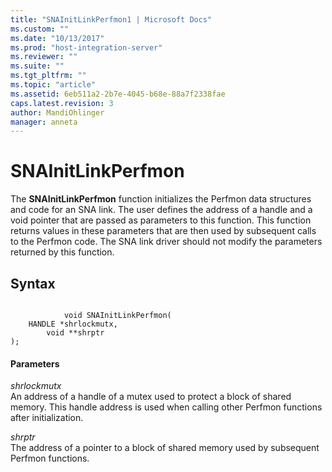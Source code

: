 ```yaml
---
title: "SNAInitLinkPerfmon1 | Microsoft Docs"
ms.custom: ""
ms.date: "10/13/2017"
ms.prod: "host-integration-server"
ms.reviewer: ""
ms.suite: ""
ms.tgt_pltfrm: ""
ms.topic: "article"
ms.assetid: 6eb511a2-2b7e-4045-b68e-88a7f2338fae
caps.latest.revision: 3
author: MandiOhlinger
manager: anneta
---
```

# SNAInitLinkPerfmon
The **SNAInitLinkPerfmon** function initializes the Perfmon data structures and code for an SNA link. The user defines the address of a handle and a void pointer that are passed as parameters to this function. This function returns values in these parameters that are then used by subsequent calls to the Perfmon code. The SNA link driver should not modify the parameters returned by this function.  
  
## Syntax  
  
```  
  
            void SNAInitLinkPerfmon(   
    HANDLE *shrlockmutx,  
        void **shrptr  
);  
```  
  
#### Parameters  
 *shrlockmutx*  
 An address of a handle of a mutex used to protect a block of shared memory. This handle address is used when calling other Perfmon functions after initialization.  
  
 *shrptr*  
 The address of a pointer to a block of shared memory used by subsequent Perfmon functions.